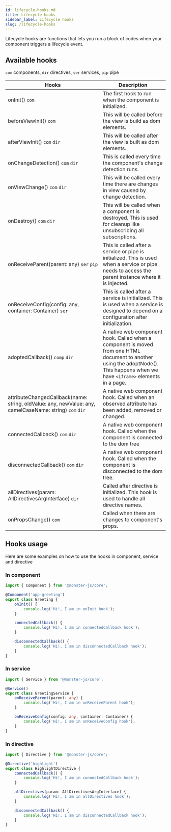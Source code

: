 ```yaml
---
id: lifecycle-hooks.md
title: Lifecycle hooks
sidebar_label: Lifecycle hooks
slug: /lifecycle-hooks
---
```


Lifecycle hooks are functions that lets you run a block of codes when your component triggers a lifecycle event.

## Available hooks

`com` components, `dir` directives, `ser` services, `pip` pipe

| Hooks                                                                         | Description |
| ---                                                                           | --- |
| onInit() `com`                                                          | The first hook to run when the component is initialized. |
| beforeViewInit() `com`                                                  | This will be called before the view is build as dom elements. |
| afterViewInit() `com` `dir`                                       | This will be called after the view is built as dom elements. |
| onChangeDetection() `com` `dir`                                   | This is called every time the component's change detection runs. |
| onViewChange() `com` `dir`                                        | This will be called every time there are changes in view caused by change detection. |
| onDestroy() `com` `dir`                                           | This will be called when a component is destroyed. This is used for cleanup like unsubscribing all subscriptions. |
| onReceiveParent(parent: any) `ser` `pip`                           | This is called after a service or pipe is initialized. This is used when a service or pipe needs to access the parent instance where it is injected. |
| onReceiveConfig(config: any, container: Container) `ser`                  | This is called after a service is initialized. This is used when a service is designed to depend on a configuration after initialization. |
| adoptedCallback() `comp` `dir`                                     | A native web component hook. Called when a component is moved from one HTML document to another using the adoptNode(). This happens when we have `<iframe>` elements in a page. |
| attributeChangedCallback(name: string, oldValue: any, newValue: any, camelCaseName: string) `com` `dir` | A native web component hook. Called when an observed attribute has been added, removed or changed. |
| connectedCallback() `com` `dir`                                   | A native web component hook. Called when the component is connected to the dom tree |
| disconnectedCallback() `com` `dir`                                | A native web component hook. Called when the component is disconnected to the dom tree. |
| allDirectives(param: AllDirectivesArgInterface) `dir`             | Called after directive is initialized. This hook is used to handle all directive names. |
| onPropsChange() `com`                                             | Called when there are changes to component's props. |

## Hooks usage

Here are some examples on how to use the hooks in component, service and directive

### In component

```typescript
import { Component } from '@monster-js/core';

@Component('app-greeting')
export class Greeting {
    onInit() {
        console.log('Hi!, I am in onInit hook');
    }

    connectedCallback() {
        console.log('Hi!, I am in connectedCallback hook');
    }

    disconnectedCallback() {
        console.log('Hi!, I am in disconnectedCallback hook');
    }
}
```

### In service

```typescript
import { Service } from '@monster-js/core';

@Service()
export class GreetingService {
    onReceiveParent(parent: any) {
        console.log('Hi!, I am in onReceiveParent hook');
    }

    onReceiveConfig(config: any, container: Container) {
        console.log('Hi!, I am in onReceiveConfig hook');
    }
}
```

### In directive

```typescript
import { Directive } from '@monster-js/core';

@Directive('highlight')
export class HighlightDirective {
    connectedCallback() {
        console.log('Hi!, I am in connectedCallback hook');
    }

    allDirectives(param: AllDirectivesArgInterface) {
        console.log('Hi!, I am in allDirectives hook');
    }

    disconnectedCallback() {
        console.log('Hi!, I am in disconnectedCallback hook');
    }
}
```
